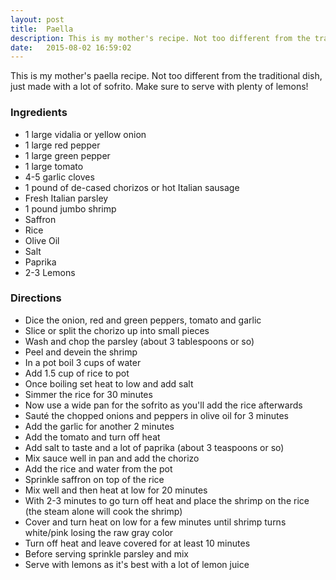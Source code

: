 ```yaml
---
layout: post
title:  Paella
description: This is my mother's recipe. Not too different from the traditional dish, just made with a lot of sofrito.
date:   2015-08-02 16:59:02
---
```


This is my mother's paella recipe. Not too different from the traditional dish, just made with a lot of sofrito. Make sure to serve with plenty of lemons!

### Ingredients

- 1 large vidalia or yellow onion
- 1 large red pepper
- 1 large green pepper
- 1 large tomato
- 4-5 garlic cloves
- 1 pound of de-cased chorizos or hot Italian sausage
- Fresh Italian parsley
- 1 pound jumbo shrimp
- Saffron
- Rice
- Olive Oil
- Salt
- Paprika
- 2-3 Lemons

### Directions

- Dice the onion, red and green peppers, tomato and garlic
- Slice or split the chorizo up into small pieces
- Wash and chop the parsley (about 3 tablespoons or so)
- Peel and devein the shrimp
- In a pot boil 3 cups of water
- Add 1.5 cup of rice to pot
- Once boiling set heat to low and add salt
- Simmer the rice for 30 minutes
- Now use a wide pan for the sofrito as you'll add the rice afterwards
- Saut&eacute; the chopped onions and peppers in olive oil for 3 minutes
- Add the garlic for another 2 minutes
- Add the tomato and turn off heat
- Add salt to taste and a lot of paprika (about 3 teaspoons or so)
- Mix sauce well in pan and add the chorizo
- Add the rice and water from the pot
- Sprinkle saffron on top of the rice
- Mix well and then heat at low for 20 minutes
- With 2-3 minutes to go turn off heat and place the shrimp on the rice (the steam alone will cook the shrimp)
- Cover and turn heat on low for a few minutes until shrimp turns white/pink losing the raw gray color
- Turn off heat and leave covered for at least 10 minutes
- Before serving sprinkle parsley and mix
- Serve with lemons as it's best with a lot of lemon juice
